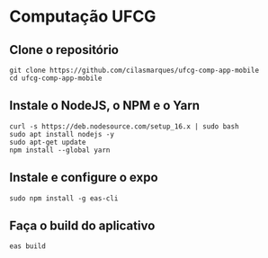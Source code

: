 # Computação UFCG

## Clone o repositório
```
git clone https://github.com/cilasmarques/ufcg-comp-app-mobile
cd ufcg-comp-app-mobile
```

## Instale o NodeJS, o NPM e o Yarn
```
curl -s https://deb.nodesource.com/setup_16.x | sudo bash
sudo apt install nodejs -y
sudo apt-get update 
npm install --global yarn
```

## Instale e configure o expo
```
sudo npm install -g eas-cli
```

## Faça o build do aplicativo
```
eas build
```
